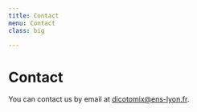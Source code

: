 ```yaml
---
title: Contact
menu: Contact
class: big

---
```


# Contact

You can contact us by email at dicotomix@ens-lyon.fr.